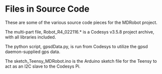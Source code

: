 # Files in Source Code

These are some of the various source code pieces for the MDRobot project.

The multi-part file, Robot_R4_022116.* is a Codesys v3.5.8 project archive, with all libraries included.

The python script, gpsdData.py, is run from Codesys to utilize the gpsd daemon-supplied gps data.

The sketch_Teensy_MDRobot.ino is the Arduino sketch file for the Teensy to act as an I2C slave to the Codesys Pi.


